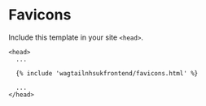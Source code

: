 # Favicons

Include this template in your site `<head>`.

```django
<head>
  ...

  {% include 'wagtailnhsukfrontend/favicons.html' %}

  ...
</head>
```
